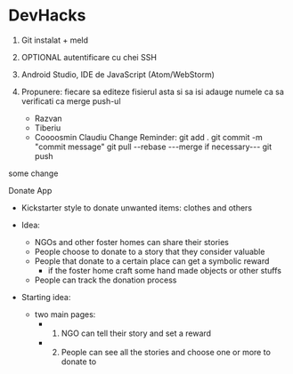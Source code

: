 # DevHacks
1. Git instalat + meld
2. OPTIONAL autentificare cu chei SSH
3. Android Studio, IDE de JavaScript (Atom/WebStorm)

4. Propunere: fiecare sa editeze fisierul asta si sa isi adauge numele ca sa verificati ca merge push-ul
	- Razvan
	- Tiberiu
	- Coooosmin
Claudiu Change
Reminder:
git add .
git commit -m "commit message"
git pull --rebase
---merge if necessary---
git push

some change

Donate App

- Kickstarter style to donate unwanted items: clothes and others
- Idea:
	- NGOs and other foster homes can share their stories
	- People choose to donate to a story that they consider valuable
	- People that donate to a certain place can get a symbolic reward
		- if the foster home craft some hand made objects or other stuffs
	- People can track the donation process

- Starting idea:
	- two main pages:
		- 1. NGO can tell their story and set a reward
		- 2. People can see all the stories and choose one or more to donate to
